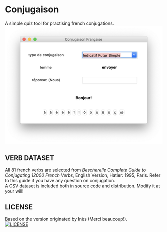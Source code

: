 # Conjugaison
A simple quiz tool for practising french conjugations. <br>
![Preview](https://github.com/ashlandwang/Conjugaison/blob/master/PREVIEW.png?raw=true)

## VERB DATASET
All 81 french verbs are selected from *Bescherelle Complete Guide to Conjugating 12000 French Verbs*, English Version, Hatier: 1995, Paris. Refer to this guide if you have any question on conjugation.<br>
A CSV dataset is included both in source code and distribution. Modify it at your will!

## LICENSE
Based on the version originated by Inès (Merci beaucoup!).<br>
[![LICENSE](https://img.shields.io/badge/license-NPL%20(The%20996%20Prohibited%20License)-blue.svg)](https://github.com/996icu/996.ICU/blob/master/LICENSE)
